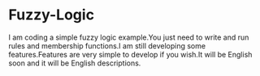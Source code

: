 # Fuzzy-Logic

I am coding a simple fuzzy logic example.You just need to write and run rules and membership functions.I am still developing some features.Features are very simple to develop if you wish.It will be English soon and it will be English descriptions.
